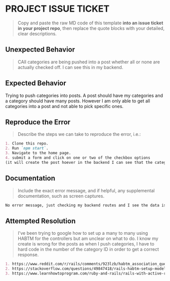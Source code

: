 # PROJECT ISSUE TICKET

> Copy and paste the raw MD code of this template **into an issue ticket in your project repo**, then replace the quote blocks with your detailed, clear descriptions.

## Unexpected Behavior

> CAll categories are being pushed into a post whether all or none are actually checked off. I can see this in my backend.

## Expected Behavior

Trying to push categories into posts. A post should have my categories and a category should have many posts. However I am only able to get all categories into a post and not able to pick specific ones. 

## Reproduce the Error

> Describe the steps we can take to reproduce the error, i.e.:

```md
1. Clone this repo.
2. Run `npm start`.
3. Navigate to the home page.
4. submit a form and click on one or two of the checkbox options
(it will create the post hoever in the backend I can see that the category was not appropriate)
```

## Documentation

> Include the exact error message, and if helpful, any supplemental documentation, such as screen captures.

```md
No error message, just checking my backend routes and I see the data is not beingpushed into the posts table correctly
```

## Attempted Resolution

> I've been trying to google how to set up a many to many using HABTM for the controllers but am unclear on what to do. I know my create is wrong for the posts as when I push categories, I have to hard code in the number of the category ID in order to get a correct response.

```md
1. https://www.reddit.com/r/rails/comments/923lzb/habtm_association_question_adding_models_to/
2. https://stackoverflow.com/questions/49847418/rails-habtm-setup-model-object-join-table-insertion-controller-setup
3. https://www.learnhowtoprogram.com/ruby-and-rails/rails-with-active-record/making-many-to-many-associations-in-controllers
```
